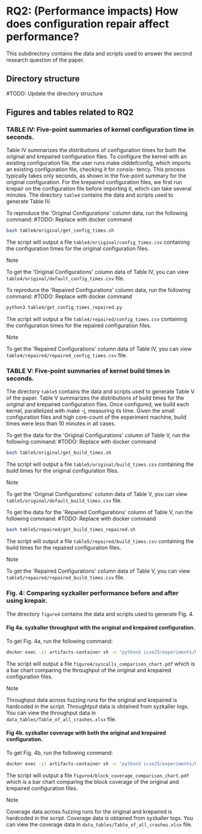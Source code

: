 # RQ2: (Performance impacts) How does configuration repair affect performance?
This subdirectory contains the data and scripts used to answer the second research
question of the paper.

## Directory structure
#TODO: Update the directory structure

## Figures and tables related to RQ2
### TABLE IV: Five-point summaries of kernel configuration time in seconds.
Table IV summarizes the distributions of configuration times for both the
original and krepaired configuration files. To configure the kernel with an
existing configuration file, the user runs make olddefconfig, which imports an
existing configuration file, checking it for consis-
tency.
This process typically takes only seconds, as shown in the five-point summary
for the original configuration.
For the krepaired configuration files, we first run krepair on the
configuration file before importing it, which can take several minutes.
The directory `table4` contains the data and scripts used to generate Table IV.

To reproduce the 'Original Configurations' column data,
run the following command:
#TODO: Replace with docker command
```bash
bash table4/original/get_config_times.sh
```
The script will output a file `table4/oriiginal/config_times.csv` containing the
configuration times for the original configuration files.

> [!NOTE]
> To get the 'Original Configurations' column data of Table IV,
you can view `table4/original/default_config_times.csv` file.

To reproduce the 'Repaired Configurations' column data,
run the following command:
#TODO: Replace with docker command
```bash
python3 table4/get_config_times_repaired.py
```
The script will output a file `table4/repaired/config_times.csv` containing the
configuration times for the repaired configuration files.
> [!NOTE]
> To get the 'Repaired Configurations' column data of Table IV,
you can view `table4/repaired/repaired_config_times.csv` file.

### TABLE V: Five-point summaries of kernel build times in seconds.
The directory `table5` contains the data and scripts used to generate Table V.
of the paper.
Table V summarizes the distributions of build times for the original and krepaired
configuration files.
Once configured, we build each kernel, parallelized with make -j, measuring its
time.
Given the small configuration files and high core-count of the experiment
machine, build times were less than 10 minutes in all cases.

To get the data for the 'Original Configurations' column of Table V,
run the following command:
#TODO: Replace with docker command
```bash
bash table5/original/get_build_times.sh
```
The script will output a file `table5/original/build_times.csv` containing the
build times for the original configuration files.
> [!NOTE]
> To get the 'Original Configurations' column data of Table V,
you can view `table5/original/default_build_times.csv` file.


To get the data for the 'Repaired Configurations' column of Table V,
run the following command:
#TODO: Replace with docker command
```bash
bash table5/repaired/get_build_times_repaired.sh
```
The script will output a file `table5/repaired/build_times.csv` containing the
build times for the repaired configuration files.
> [!NOTE]
> To get the 'Repaired Configurations' column data of Table V,
you can view `table5/repaired/repaired_build_times.csv` file.

### Fig. 4: Comparing syzkaller performance before and after using krepair.
The directory `figure4` contains the data and scripts used to generate Fig. 4.

#### Fig 4a. syzkaller throughput with the original and krepaired configuration.

To get Fig. 4a, run the following command:
```bash
docker exec -it artifacts-container sh -c "python3 icse25/experiments/RQ2/figure4/syscall_exec_bar_chart.py"; docker cp artifacts-container:/home/apprunner/icse25/experiments/RQ2/figure4/syscalls_comparison_chart.pdf ./syscalls_comparison_chart.pdf; open ./syscalls_comparison_chart.pdf
```
The script will output a file `figure4/syscalls_comparison_chart.pdf` which is
a bar chart comparing the throughput of the original and krepaired configuration
files.
> [!NOTE]
> Throughput data across fuzzing runs for the original and krepaired is hardcoded
in the script. Throughtput data is obtained from syzkaller logs. You can view
the throughput data in `data_tables/Table_of_all_crashes.xlsx` file.

#### Fig 4b. syzkaller coverage with both the original and krepaired configuration.

To get Fig. 4b, run the following command:
```bash
docker exec -it artifacts-container sh -c "python3 icse25/experiments/RQ2/figure4/block_coverage_bar_chart.py"; docker cp artifacts-container:/home/apprunner/icse25/experiments/RQ2/figure4/block_coverage_comparison_chart.pdf ./block_coverage_comparison_chart.pdf; open ./block_coverage_comparison_chart.pdf
```
The script will output a file `figure4/block_coverage_comparison_chart.pdf` which is
a bar chart comparing the block coverage of the original and krepaired configuration
files.
> [!NOTE]
> Coverage data across fuzzing runs for the original and krepaired is hardcoded
in the script. Coverage data is obtained from syzkaller logs. You can view
the coverage data in `data_tables/Table_of_all_crashes.xlsx` file.
